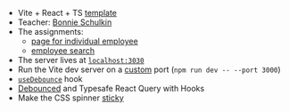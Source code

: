 - Vite + React + TS [template](https://github.com/vitejs/vite/tree/main/packages/create-vite/template-react-ts)
- Teacher: [Bonnie Schulkin](https://www.udemy.com/user/bonnie-schulkin)
- The assignments:
  - [page for individual employee](https://github.com/manning-lp/costinEEST-implement-page-for-individual-employee-lp)
  - [employee search](https://github.com/manning-lp/costinEEST-implement-employee-search-lp)
- The server lives at [`localhost:3030`](https://github.com/manning-lp/costinEEST-implement-page-for-individual-employee-lp/tree/main/server)
- Run the Vite dev server on a [custom](https://koenwoortman.com/vitejs-run-dev-server-on-different-port) port (`npm run dev -- --port 3000`)
- [`useDebounce`](https://usehooks-ts.com/react-hook/use-debounce) hook
- [Debounced](https://dev.to/arnonate/debouncing-react-query-with-hooks-2ek6) and Typesafe React Query with Hooks
- Make the CSS spinner [sticky](https://stackoverflow.com/a/6256124/1904223)
